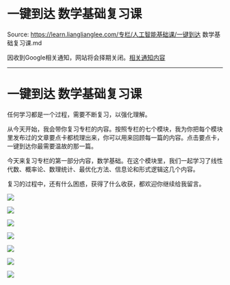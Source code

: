 # 一键到达 数学基础复习课 

Source: https://learn.lianglianglee.com/专栏/人工智能基础课/一键到达 数学基础复习课.md

因收到Google相关通知，网站将会择期关闭。[相关通知内容](https://lumendatabase.org/notices/44265620)

---

# 一键到达 数学基础复习课

任何学习都是一个过程，需要不断复习，以强化理解。

从今天开始，我会带你复习专栏的内容。按照专栏的七个模块，我为你把每个模块里发布过的文章要点卡都梳理出来，你可以用来回顾每一篇的内容。点击要点卡，一键到达你最需要温故的那一篇。

今天来复习专栏的第一部分内容，数学基础。在这个模块里，我们一起学习了线性代数、概率论、数理统计、最优化方法、信息论和形式逻辑这几个内容。

复习的过程中，还有什么困惑，获得了什么收获，都欢迎你继续给我留言。

![](assets/e4111df16317c6c9a400ed9494c2f8a2.jpg)

![](assets/60dfa8c61a5847be616f08d18b36a587.jpg)

![](assets/553fd5c4498ba56b75a15fc99770dc6d.jpg)

![](assets/13a4991f9bc5b7c3717f47ea28b4d18e.jpg)

![](assets/e248d05acca0ac225b043a775bb221e5.jpg)

![](assets/d4e00273015088b3d813ddb59fc4f659.jpg)

![](assets/7828bdf7ac66aff3898fd038ae790381.jpg)